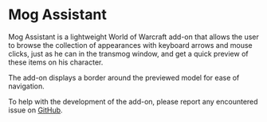 # Mog Assistant

Mog Assistant is a lightweight World of Warcraft add-on that allows the user to browse the collection of appearances with keyboard arrows and mouse clicks, just as he can in the transmog window, and get a quick preview of these items on his character.

The add-on displays a border around the previewed model for ease of navigation.

To help with the development of the add-on, please report any encountered issue on [GitHub](https://github.com/Meivyn/MogAssistant/issues).

